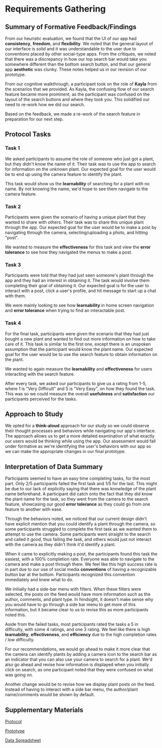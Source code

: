 # Requirements Gathering

## Summary of Formative Feedback/Findings

From our heuristic evaluation, we found that the UI of our app had **consistency**, **freedom**, and **flexibility**. We noted that the general layout of our interface is solid and it was understandable to the user due to conventions placed by other social-type apps. From the critiques, we noted that there was a discrepancy in how our top search bar would take you somewhere different than the bottom search button, and that our general app **aesthetic** was clunky. These notes helped us in our revision of our prototype.

From our cognitive walkthrough, a participant took on the role of **Kayla** from the scenarios that we provided. As Kayla, the confusing flow of our search feature became more prominent, as the participant was confused on the layout of the search buttons and where they took you. This solidified our need to re-work how we did our search. 

Based on the feedback, we made a re-work of the search feature in preparation for our next step. 

## Protocol Tasks

### Task 1

We asked participants to assume the role of someone who just got a plant, but they didn't know the name of it. Their task was to use the app to search for information on the unknown plant. Our expected goal for the user would be to end up using the camera feature to identify the plant.

This task would show us the **learnability** of searching for a plant with no name. By not knowing the name, we'd hope to see them navigate to the camera feature.

### Task 2

Participants were given the scenario of having a unique plant that they wanted to share with others. Their task was to share this unique plant through the app. Our expected goal for the user would be to make a post by navigating through the camera, selecting/uploading a photo, and hitting "post".

We wanted to measure the **effectiveness** for this task and view the **error tolerance** to see how they navigated the menus to make a post.

### Task 3

Participants were told that they had just seen someone's plant through the app and they had an interest in obtaining it. The task would involve them completing their goal of obtaining it. Our expected goal is for the user to interact with a post, click a user's profile, and hit message to start up a chat with them.

We were mainly looking to see how **learnability** in home screen navigation and **error tolerance** when trying to find an interactable post.

### Task 4

For the final task, participants were given the scenario that they had just bought a new plant and wanted to find out more information on how to take care of it. This task is similar to the first one, except there is an unspoken assumption that the participant would know the plant name. Our expected goal for the user would be to use the search feature to obtain information on the plant.

We wanted to again measure the **learnability** and **effectiveness** for users interacting with the search feature.

After every task, we asked our participants to give us a rating from 1-5, where 1 is "Very Difficult" and 5 is "Very Easy", on how they found the task. This was so we could measure the overall **usefulness** and **satisfaction** our participants perceived for the tasks.

## Approach to Study

We opted for a **think-aloud** approach for our study so we could observe their thought processes and behaviors while navigating our app's interface. The approach allows us to get a more detailed examination of what exactly our users would be thinking while using the app. Our assessment would fall under formative as we're identifying the user's behaviors with our app so we can make the appropriate changes in our final prototype.

## Interpretation of Data Summary

Participants seemed to have an easy time completing tasks, for the most part. Only 2/5 participants failed the first task and 1/5 for the last. This might be due to our lack of explicitly saying that there was knowledge of the plant name beforehand. A participant did catch onto the fact that they did know the plant name for the task, so they went from the camera to the search feature, showcasing our good **error tolerance** as they could go from one feature to another with ease.

Through the behaviors noted, we noticed that our current design didn't have explicit mention that you could identify a plant through the camera, so some participants struggled to complete the first task as we wanted them to attempt to use the camera. Some participants went straight to the search and called it good, thus failing the task, and others would just not interact with the camera as they didn't think it'd identify a plant. 

When it came to explicitly making a post, the participants found this task the easiest, with a 100% completion rate. Everyone was able to navigate to the camera and make a post through there. We feel like this high success rate is in part due to our use of social media **conventions** of having a recognizable button bar at the bottom. Participants recognized this convention immediately and knew what to do.

We initially had a side-bar menu with filters. When these filters were selected, the posts on the feed would have more information such as the author, comments, and plant type. In hindsight, it doesn't make sense why you would have to go through a side bar menu to get more of this information, but it became clear to us to revise this as more participants noted this.

Aside from the failed tasks, most participants rated the tasks a 5 in difficulty, with some 4 ratings, and one 3 rating. We feel like there is high **learnability**, **effectiveness**, and **efficiency** due to the high completion rates / low difficulty.

For our recommendations, we would go ahead to make it more clear that the camera can identify plants by adding a camera icon to the search bar as an indicator that you can also use your camera to search for a plant. We'd also go ahead and revise how information is displayed when you initially click on search, as one participant noted that they were confused on what was going on.

Another change would be to revise how we display plant posts on the feed. Instead of having to interact with a side bar menu, the author/plant name/comments would be shown by default.

## Supplementary Materials

[Protocol](plant-social-protocol.pdf)

[Prototype](https://xd.adobe.com/view/574798db-a079-415c-9672-5a170bda2169-0214/?fullscreen&hints=off)

[Data Spreadsheet](plant-social-data.pdf)
